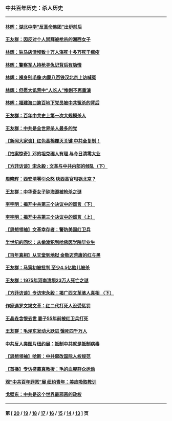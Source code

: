 ### 中共百年历史：杀人历史
---
#### [林辉：湖北中学“反革命集团”出炉前后](../../pages/nf1176106/n14082585.md?10190430) 
#### [王友群：因反对个人崇拜被枪杀的湘西女子](../../pages/nf1176106/n14048288.md?10190430) 
#### [林辉：驻马店溃坝致十万人淹死十多万死于瘟疫](../../pages/nf1176106/n14048231.md?10190430) 
#### [林辉：警察军人持枪寻仇记背后有隐情](../../pages/nf1176106/n14029745.md?10190430) 
#### [林辉：裸身别毛像 内蒙八百铁汉北京上访喊冤](../../pages/nf1176106/n14026693.md?10190430) 
#### [林辉：但愿大饥荒中“人吃人”惨剧不再重演](../../pages/nf1176106/n14020531.md?10190430) 
#### [林辉：福建海口逾百地下党员被中共冤杀的背后](../../pages/nf1176106/n13878946.md?10190430) 
#### [王友群：百年中共史上第一次大规模杀人](../../pages/nf1176106/n13863785.md?10190430) 
#### [王友群：中共是全世界杀人最多的党](../../pages/nf1176106/n13860689.md?10190430) 
#### [【新闻大家谈】红色高棉覆灭关键 中共全复制！](../../pages/nf1176106/n13850222.md?10190430) 
#### [【拍案惊奇】邓的坦克碾人有理 与今日清零大业](../../pages/nf1176106/n13729574.md?10190430) 
#### [【方菲访谈】宋永毅 : 文革与中共内部的倾轧（下）](../../pages/nf1176106/n13486836.md?10190430) 
#### [周晓辉：西安清零引众怒 陕西高官甩锅北京？](../../pages/nf1176106/n13484627.md?10190430) 
#### [王友群：中华奇女子钟海源被枪杀之谜](../../pages/nf1176106/n13430555.md?10190430) 
#### [李宇明：揭开中共第三个决议中的谎言（下）](../../pages/nf1176106/n13389389.md?10190430) 
#### [李宇明：揭开中共第三个决议中的谎言（上）](../../pages/nf1176106/n13388697.md?10190430) 
#### [【思想领袖】文革幸存者：警防美国红卫兵](../../pages/nf1176106/n13339289.md?10190430) 
#### [半世纪的回忆：从偷渡犯到哈佛医学院毕业生](../../pages/nf1176106/n13345328.md?10190430) 
#### [【百年真相】从天堂到地狱 金敬迈荒唐的红与黑](../../pages/nf1176106/n13336995.md?10190430) 
#### [王友群：马寅初被批判 至少4.5亿胎儿被杀](../../pages/nf1176106/n13260313.md?10190430) 
#### [王友群：1975年河南溃坝23万人死亡之谜](../../pages/nf1176106/n13231576.md?10190430) 
#### [【方菲访谈】专访宋永毅：揭广西文革骇人真相 （下）](../../pages/nf1176106/n13209074.md?10190430) 
#### [作家遇罗文揭文革：红二代打死人没受惩罚](../../pages/nf1176106/n13205254.md?10190430) 
#### [王晶垚含恨去世 妻子55年前被红卫兵打死](../../pages/nf1176106/n13203590.md?10190430) 
#### [王友群：毛泽东发动大跃进 饿死四千万人](../../pages/nf1176106/n13177158.md?10190430) 
#### [中共反人类图片纽约展：抵制中共就是抵制病毒](../../pages/nf1176106/n13115371.md?10190430) 
#### [【思想领袖】哈斯：中共窜改国际人权规范](../../pages/nf1176106/n13053647.md?10190430) 
#### [【首播】专访盛慕真教授：毛的血腥群众运动](../../pages/nf1176106/n13091782.md?10190430) 
#### [观“中共百年罪恶”展 纽约青年：美应吸取教训](../../pages/nf1176106/n13085246.md?10190430) 
#### [戈壁东：中共是这个世界最邪恶的政权](../../pages/nf1176106/n13085641.md?10190430) 

---
#### 第 [ [20](./20.md?10190430) / [19](./19.md?10190430) / [18](./18.md?10190430) / [17](./17.md?10190430) / [16](./16.md?10190430) / [15](./15.md?10190430) / [14](./14.md?10190430) / [13](./13.md?10190430) ] 页
